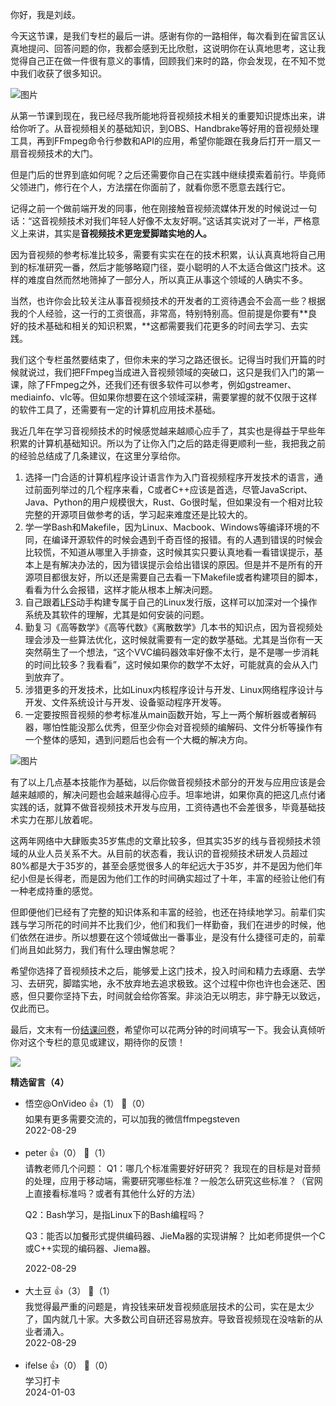 你好，我是刘歧。

今天这节课，是我们专栏的最后一讲。感谢有你的一路相伴，每次看到在留言区认真地提问、回答问题的你，我都会感到无比欣慰，这说明你在认真地思考，这让我觉得自己正在做一件很有意义的事情，回顾我们来时的路，你会发现，在不知不觉中我们收获了很多知识。

![图片](https://static001.geekbang.org/resource/image/b7/1f/b7a5bfbd31d54aabe22ed5147f14601f.png?wh=1920x1146)

从第一节课到现在，我已经尽我所能地将音视频技术相关的重要知识提炼出来，讲给你听了。从音视频相关的基础知识，到OBS、Handbrake等好用的音视频处理工具，再到FFmpeg命令行参数和API的应用，希望你能跟在我身后打开一扇又一扇音视频技术的大门。

但是门后的世界到底如何呢？之后还需要你自己在实践中继续摸索着前行。毕竟师父领进门，修行在个人，方法摆在你面前了，就看你愿不愿意去践行它。

记得之前一个做前端开发的同事，他在刚接触音视频流媒体开发的时候说过一句话：“这音视频技术对我们年轻人好像不太友好啊。”这话其实说对了一半，严格意义上来讲，其实是**音视频技术更宠爱脚踏实地的人。**

因为音视频的参考标准比较多，需要有实实在在的技术积累，认认真真地将自己用到的标准研究一番，然后才能够略窥门径，耍小聪明的人不太适合做这门技术。这样的难度自然而然地筛掉了一部分人，所以真正从事这个领域的人确实不多。

当然，也许你会比较关注从事音视频技术的开发者的工资待遇会不会高一些？根据我的个人经验，这一行的工资很高，非常高，特别特别高。但前提是你要有**良好的技术基础和相关的知识积累，**这都需要我们花更多的时间去学习、去实践。

我们这个专栏虽然要结束了，但你未来的学习之路还很长。记得当时我们开篇的时候就说过，我们把FFmpeg当成进入音视频领域的突破口，这只是我们入门的第一课，除了FFmpeg之外，还我们还有很多软件可以参考，例如gstreamer、mediainfo、vlc等。但如果你想要在这个领域深耕，需要掌握的就不仅限于这样的软件工具了，还需要有一定的计算机应用技术基础。

我近几年在学习音视频技术的时候感觉越来越顺心应手了，其实也是得益于早些年积累的计算机基础知识。所以为了让你入门之后的路走得更顺利一些，我把我之前的经验总结成了几条建议，在这里分享给你。

1. 选择一门合适的计算机程序设计语言作为入门音视频程序开发技术的语言，通过前面列举过的几个程序来看，C或者C++应该是首选，尽管JavaScript、Java、Python的用户规模很大，Rust、Go很时髦，但如果没有一个相对比较完整的开源项目做参考的话，学习起来难度还是比较大的。
2. 学一学Bash和Makefile，因为Linux、Macbook、Windows等编译环境的不同，在编译开源软件的时候会遇到千奇百怪的报错。有的人遇到错误的时候会比较慌，不知道从哪里入手排查，这时候其实只要认真地看一看错误提示，基本上是有解决办法的，因为错误提示会给出错误的原因。但是并不是所有的开源项目都很友好，所以还是需要自己去看一下Makefile或者构建项目的脚本，看看为什么会报错，这样才能从根本上解决问题。
3. 自己跟着[LFS](https://linuxfromscratch.org/lfs/)动手构建专属于自己的Linux发行版，这样可以加深对一个操作系统及其软件的理解，尤其是如何安装的问题。
4. 勤复习《高等数学》《高等代数》《离散数学》几本书的知识点，因为音视频处理会涉及一些算法优化，这时候就需要有一定的数学基础。尤其是当你有一天突然萌生了一个想法，“这个VVC编码器效率好像不太行，是不是哪一步消耗的时间比较多？我看看”，这时候如果你的数学不太好，可能就真的会从入门到放弃了。
5. 涉猎更多的开发技术，比如Linux内核程序设计与开发、Linux网络程序设计与开发、文件系统设计与开发、设备驱动程序开发等。
6. 一定要按照音视频的参考标准从main函数开始，写上一两个解析器或者解码器，哪怕性能没那么优秀，但至少你会对音视频的编解码、文件分析等操作有一个整体的感知，遇到问题后也会有一个大概的解决方向。

![图片](https://static001.geekbang.org/resource/image/56/fb/56e69e2e1576c96bb4a201a44b90cefb.png?wh=1920x745)

有了以上几点基本技能作为基础，以后你做音视频技术部分的开发与应用应该是会越来越顺的，解决问题也会越来越得心应手。坦率地讲，如果你真的把这几点付诸实践的话，就算不做音视频技术开发与应用，工资待遇也不会差很多，毕竟基础技术实力在那儿放着呢。

这两年网络中大肆贩卖35岁焦虑的文章比较多，但其实35岁的线与音视频技术领域的从业人员关系不大。从目前的状态看，我认识的音视频技术研发人员超过80%都是大于35岁的，甚至会感觉很多人的年纪远大于35岁，并不是因为他们年纪小但是长得老，而是因为他们工作的时间确实超过了十年，丰富的经验让他们有一种老成持重的感觉。

但即便他们已经有了完整的知识体系和丰富的经验，也还在持续地学习。前辈们实践与学习所花的时间并不比我们少，他们和我们一样勤奋，我们在进步的时候，他们依然在进步。所以想要在这个领域做出一番事业，是没有什么捷径可走的，前辈们尚且如此努力，我们有什么理由懈怠呢？

希望你选择了音视频技术之后，能够爱上这门技术，投入时间和精力去琢磨、去学习、去研究，脚踏实地，永不放弃地去追求极致。这个过程中你也许也会迷茫、困惑，但只要你坚持下去，时间就会给你答案。非淡泊无以明志，非宁静无以致远，仅此而已。

最后，文末有一份[结课问卷](http://jinshuju.net/f/WIUBoM)，希望你可以花两分钟的时间填写一下。我会认真倾听你对这个专栏的意见或建议，期待你的反馈！

[![](https://static001.geekbang.org/resource/image/06/d8/06692bb6f63818432f46e6297130bdd8.jpg?wh=1142x801)](http://jinshuju.net/f/WIUBoM)
<div><strong>精选留言（4）</strong></div><ul>
<li><span>悟空@OnVideo</span> 👍（1） 💬（0）<div>如果有更多需要交流的，可以加我的微信ffmpegsteven</div>2022-08-29</li><br/><li><span>peter</span> 👍（0） 💬（1）<div>请教老师几个问题：
Q1：哪几个标准需要好好研究？
我现在的目标是对音频的处理，应用于移动端，需要研究哪些标准？一般怎么研究这些标准？（官网上直接看标准吗？或者有其他什么好的方法）

Q2：Bash学习，是指Linux下的Bash编程吗？

Q3：能否以加餐形式提供编码器、JieMa器的实现讲解？
比如老师提供一个C或C++实现的编码器、Jiema器。</div>2022-08-29</li><br/><li><span>大土豆</span> 👍（3） 💬（1）<div>我觉得最严重的问题是，肯投钱来研发音视频底层技术的公司，实在是太少了，国内就几十家。大多数公司自研还容易放弃。导致音视频现在没啥新的从业者涌入。</div>2022-08-29</li><br/><li><span>ifelse</span> 👍（0） 💬（0）<div>学习打卡</div>2024-01-03</li><br/>
</ul>